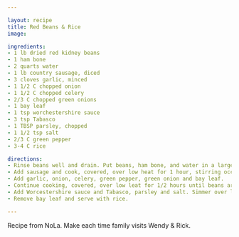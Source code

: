 ```yaml
---

layout: recipe
title: Red Beans & Rice
image: 

ingredients:
- 1 lb dried red kidney beans
- 1 ham bone
- 2 quarts water
- 1 lb country sausage, diced
- 3 cloves garlic, minced
- 1 1/2 C chopped onion
- 1 1/2 C chopped celery
- 2/3 C chopped green onions
- 1 bay leaf
- 1 tsp worchestershire sauce
- 3 tsp Tabasco
- 1 TBSP parsley, chopped
- 1 1/2 tsp salt
- 2/3 C green pepper
- 3-4 C rice

directions:
- Rinse beans well and drain. Put beans, ham bone, and water in a large pot and bring to a boil. Reduce heat and simmer 40 minutes.
- Add sausage and cook, covered, over low heat for 1 hour, stirring occassionally. 
- Add garlic, onion, celery, green pepper, green onion and bay leaf.
- Continue cooking, covered, over low leat for 1/2 hours until beans are soft.
- Add Worcestershire sauce and Tabasco, parsley and salt. Simmer over low heat for 5 minutes.
- Remove bay leaf and serve with rice.

---
```

Recipe from NoLa. Make each time family visits Wendy & Rick.